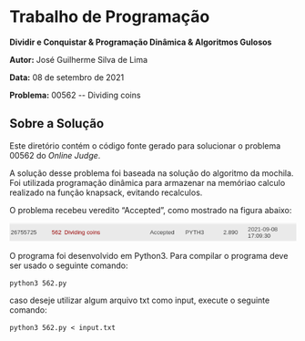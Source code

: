 # Trabalho de Programação

**Dividir e Conquistar & Programação Dinâmica & Algoritmos Gulosos**

**Autor:** José Guilherme Silva de Lima

**Data:** 08 de setembro de 2021

**Problema:** 00562 -- Dividing coins

## Sobre a Solução
Este diretório contém o código fonte gerado para solucionar o problema 00562
do *Online Judge*. 

A solução desse problema foi baseada na solução do algoritmo da mochila. Foi utilizada programação dinâmica para armazenar na memóriao calculo realizado na função knapsack, evitando recalculos.


O problema recebeu veredito “Accepted”, como mostrado na
figura abaixo:

![Veredito](./00562-veredito.png)

O programa foi desenvolvido em Python3. Para compilar o programa deve ser usado
o seguinte comando:
```
python3 562.py
```

caso deseje utilizar algum arquivo txt como input, execute o seguinte comando:
```
python3 562.py < input.txt
```

